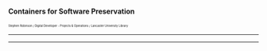 #### Containers for Software Preservation

<span style="font-size:0.4em;">Stephen Robinson / Digital Developer - Projects & Operations / Lancaster University Library</span>

---

---